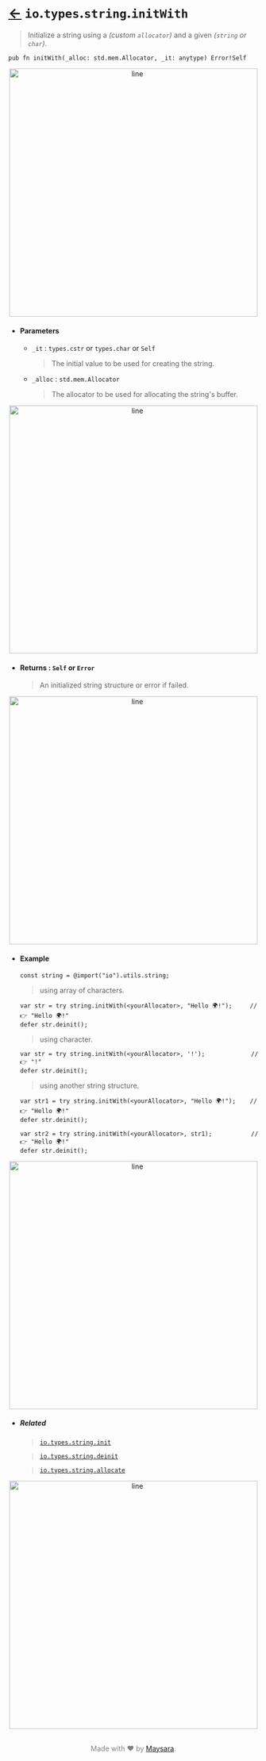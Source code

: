 # [←](../readme.md) `io`.`types`.`string`.`initWith`

> Initialize a string using a _(custom `allocator`)_ and a given _(`string` or `char`)_.

```zig
pub fn initWith(_alloc: std.mem.Allocator, _it: anytype) Error!Self
```


<div align="center">
<img src="https://raw.githubusercontent.com/Super-ZIG/io/refs/heads/main/docs/dist/img/md/line.png" alt="line" style="width:500px;"/>
</div>

- #### Parameters

    - `_it` : `types.cstr` or `types.char` or `Self`

        > The initial value to be used for creating the string.

    - `_alloc` : `std.mem.Allocator`

        > The allocator to be used for allocating the string's buffer.

<div align="center">
<img src="https://raw.githubusercontent.com/Super-ZIG/io/refs/heads/main/docs/dist/img/md/line.png" alt="line" style="width:500px;"/>
</div>

- #### Returns : `Self` or `Error`

    > An initialized string structure or error if failed.

<div align="center">
<img src="https://raw.githubusercontent.com/Super-ZIG/io/refs/heads/main/docs/dist/img/md/line.png" alt="line" style="width:500px;"/>
</div>

- #### Example

    ```zig
    const string = @import("io").utils.string;
    ```

    > using array of characters.

    ```zig
    var str = try string.initWith(<yourAllocator>, "Hello 🌍!");     // 👉 "Hello 🌍!"
    defer str.deinit();
    ```

    > using character.

    ```zig
    var str = try string.initWith(<yourAllocator>, '!');             // 👉 "!"
    defer str.deinit();
    ```

    > using another string structure.

    ```zig
    var str1 = try string.initWith(<yourAllocator>, "Hello 🌍!");    // 👉 "Hello 🌍!"
    defer str.deinit();

    var str2 = try string.initWith(<yourAllocator>, str1);           // 👉 "Hello 🌍!"
    defer str.deinit();
    ```

<div align="center">
<img src="https://raw.githubusercontent.com/Super-ZIG/io/refs/heads/main/docs/dist/img/md/line.png" alt="line" style="width:500px;"/>
</div>

- ##### Related

  > [`io.types.string.init`](./init.md)

  > [`io.types.string.deinit`](./deinit.md)

  > [`io.types.string.allocate`](./allocate.md)

<div align="center">
<img src="https://raw.githubusercontent.com/Super-ZIG/io/refs/heads/main/docs/dist/img/md/line.png" alt="line" style="width:500px;"/>
</div>

<p align="center" style="color:grey;"><br />Made with ❤️ by <a href="http://github.com/maysara-elshewehy" target="blank">Maysara</a>.</p>